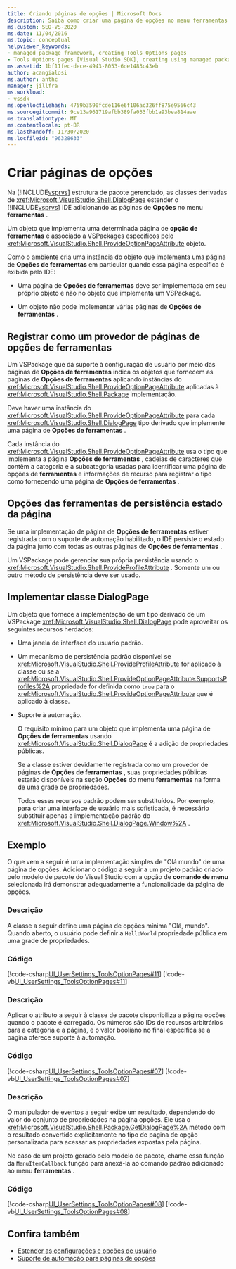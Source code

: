 ```yaml
---
title: Criando páginas de opções | Microsoft Docs
description: Saiba como criar uma página de opções no menu ferramentas no Visual Studio implementando uma classe DialogPage da estrutura de pacote gerenciado.
ms.custom: SEO-VS-2020
ms.date: 11/04/2016
ms.topic: conceptual
helpviewer_keywords:
- managed package framework, creating Tools Options pages
- Tools Options pages [Visual Studio SDK], creating using managed package framework
ms.assetid: 1bf11fec-dece-4943-8053-6de1483c43eb
author: acangialosi
ms.author: anthc
manager: jillfra
ms.workload:
- vssdk
ms.openlocfilehash: 4759b3590fcde116e6f106ac326ff875e9566c43
ms.sourcegitcommit: 9ce13a961719afbb389fa033fbb1a93bea814aae
ms.translationtype: MT
ms.contentlocale: pt-BR
ms.lasthandoff: 11/30/2020
ms.locfileid: "96328633"
---
```

# <a name="create-options-pages"></a>Criar páginas de opções
Na [!INCLUDE[vsprvs](../../code-quality/includes/vsprvs_md.md)] estrutura de pacote gerenciado, as classes derivadas de <xref:Microsoft.VisualStudio.Shell.DialogPage> estender o [!INCLUDE[vsprvs](../../code-quality/includes/vsprvs_md.md)] IDE adicionando as páginas de **Opções** no menu **ferramentas** .

 Um objeto que implementa uma determinada página de **opção de ferramentas** é associado a VSPackages específicos pelo <xref:Microsoft.VisualStudio.Shell.ProvideOptionPageAttribute> objeto.

 Como o ambiente cria uma instância do objeto que implementa uma página de **Opções de ferramentas** em particular quando essa página específica é exibida pelo IDE:

- Uma página de **Opções de ferramentas** deve ser implementada em seu próprio objeto e não no objeto que implementa um VSPackage.

- Um objeto não pode implementar várias páginas de **Opções de ferramentas** .

## <a name="register-as-a-tools-options-page-provider"></a>Registrar como um provedor de páginas de opções de ferramentas
 Um VSPackage que dá suporte à configuração de usuário por meio das páginas de **Opções de ferramentas** indica os objetos que fornecem as páginas de **Opções de ferramentas** aplicando instâncias do <xref:Microsoft.VisualStudio.Shell.ProvideOptionPageAttribute> aplicadas à <xref:Microsoft.VisualStudio.Shell.Package> implementação.

 Deve haver uma instância do <xref:Microsoft.VisualStudio.Shell.ProvideOptionPageAttribute> para cada <xref:Microsoft.VisualStudio.Shell.DialogPage> tipo derivado que implemente uma página de **Opções de ferramentas** .

 Cada instância do <xref:Microsoft.VisualStudio.Shell.ProvideOptionPageAttribute> usa o tipo que implementa a página **Opções de ferramentas** , cadeias de caracteres que contêm a categoria e a subcategoria usadas para identificar uma página de opções de **ferramentas** e informações de recurso para registrar o tipo como fornecendo uma página de **Opções de ferramentas** .

## <a name="persist-tools-options-page-state"></a>Opções das ferramentas de persistência estado da página
 Se uma implementação de página de **Opções de ferramentas** estiver registrada com o suporte de automação habilitado, o IDE persiste o estado da página junto com todas as outras páginas de **Opções de ferramentas** .

 Um VSPackage pode gerenciar sua própria persistência usando o <xref:Microsoft.VisualStudio.Shell.ProvideProfileAttribute> . Somente um ou outro método de persistência deve ser usado.

## <a name="implement-dialogpage-class"></a>Implementar classe DialogPage
 Um objeto que fornece a implementação de um tipo derivado de um VSPackage <xref:Microsoft.VisualStudio.Shell.DialogPage> pode aproveitar os seguintes recursos herdados:

- Uma janela de interface do usuário padrão.

- Um mecanismo de persistência padrão disponível se <xref:Microsoft.VisualStudio.Shell.ProvideProfileAttribute> for aplicado à classe ou se a <xref:Microsoft.VisualStudio.Shell.ProvideOptionPageAttribute.SupportsProfiles%2A> propriedade for definida como `true` para o <xref:Microsoft.VisualStudio.Shell.ProvideOptionPageAttribute> que é aplicado à classe.

- Suporte à automação.

  O requisito mínimo para um objeto que implementa uma página de **Opções de ferramentas** usando <xref:Microsoft.VisualStudio.Shell.DialogPage> é a adição de propriedades públicas.

  Se a classe estiver devidamente registrada como um provedor de páginas de **Opções de ferramentas** , suas propriedades públicas estarão disponíveis na seção **Opções** do menu **ferramentas** na forma de uma grade de propriedades.

  Todos esses recursos padrão podem ser substituídos. Por exemplo, para criar uma interface de usuário mais sofisticada, é necessário substituir apenas a implementação padrão do <xref:Microsoft.VisualStudio.Shell.DialogPage.Window%2A> .

## <a name="example"></a>Exemplo
 O que vem a seguir é uma implementação simples de "Olá mundo" de uma página de opções. Adicionar o código a seguir a um projeto padrão criado pelo modelo de pacote do Visual Studio com a opção de **comando de menu** selecionada irá demonstrar adequadamente a funcionalidade da página de opções.

### <a name="description"></a>Descrição
 A classe a seguir define uma página de opções mínima "Olá, mundo". Quando aberto, o usuário pode definir a `HelloWorld` propriedade pública em uma grade de propriedades.

### <a name="code"></a>Código
 [!code-csharp[UI_UserSettings_ToolsOptionPages#11](../../extensibility/internals/codesnippet/CSharp/creating-options-pages_1.cs)]
 [!code-vb[UI_UserSettings_ToolsOptionPages#11](../../extensibility/internals/codesnippet/VisualBasic/creating-options-pages_1.vb)]

### <a name="description"></a>Descrição
 Aplicar o atributo a seguir à classe de pacote disponibiliza a página opções quando o pacote é carregado. Os números são IDs de recursos arbitrários para a categoria e a página, e o valor booliano no final especifica se a página oferece suporte à automação.

### <a name="code"></a>Código
 [!code-csharp[UI_UserSettings_ToolsOptionPages#07](../../extensibility/internals/codesnippet/CSharp/creating-options-pages_2.cs)]
 [!code-vb[UI_UserSettings_ToolsOptionPages#07](../../extensibility/internals/codesnippet/VisualBasic/creating-options-pages_2.vb)]

### <a name="description"></a>Descrição
 O manipulador de eventos a seguir exibe um resultado, dependendo do valor do conjunto de propriedades na página opções. Ele usa o <xref:Microsoft.VisualStudio.Shell.Package.GetDialogPage%2A> método com o resultado convertido explicitamente no tipo de página de opção personalizada para acessar as propriedades expostas pela página.

 No caso de um projeto gerado pelo modelo de pacote, chame essa função da `MenuItemCallback` função para anexá-la ao comando padrão adicionado ao menu **ferramentas** .

### <a name="code"></a>Código
 [!code-csharp[UI_UserSettings_ToolsOptionPages#08](../../extensibility/internals/codesnippet/CSharp/creating-options-pages_3.cs)]
 [!code-vb[UI_UserSettings_ToolsOptionPages#08](../../extensibility/internals/codesnippet/VisualBasic/creating-options-pages_3.vb)]

## <a name="see-also"></a>Confira também
- [Estender as configurações e opções de usuário](../../extensibility/extending-user-settings-and-options.md)
- [Suporte de automação para páginas de opções](../../extensibility/internals/automation-support-for-options-pages.md)
